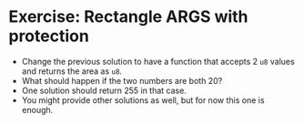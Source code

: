 # Exercise: Rectangle ARGS with protection

* Change the previous solution to have a function that accepts 2 `u8` values and returns the area as `u8`.
* What should happen if the two numbers are both 20?
* One solution should return 255 in that case.
* You might provide other solutions as well, but for now this one is enough.



